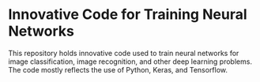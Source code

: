 # Innovative Code for Training Neural Networks

This repository holds innovative code used to train neural networks for image classification, image recognition, and other deep learning problems. The code mostly reflects the use of Python, Keras, and Tensorflow.

